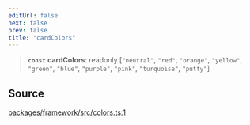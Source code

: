 ```yaml
---
editUrl: false
next: false
prev: false
title: "cardColors"
---
```


> **`const`** **cardColors**: readonly [`"neutral"`, `"red"`, `"orange"`, `"yellow"`, `"green"`, `"blue"`, `"purple"`, `"pink"`, `"turquoise"`, `"putty"`]

## Source

[packages/framework/src/colors.ts:1](https://github.com/nodenogg-in/alpha-p2p/blob/b2606a07ac492cf6a35305dd9d2261575053d888/packages/framework/src/colors.ts#L1)
